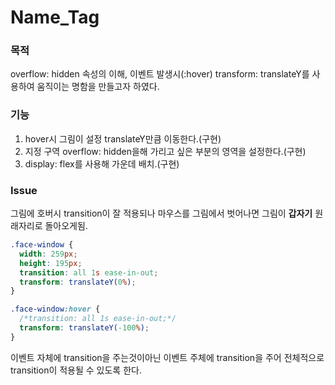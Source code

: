 # Name_Tag  

### 목적  

overflow: hidden 속성의 이해, 이벤트 발생시(:hover) transform: translateY를 사용하여 움직이는 명함을 만들고자 하였다.  

### 기능  

1. hover시 그림이 설정 translateY만큼 이동한다.(구현)  
2. 지정 구역 overflow: hidden을해 가리고 싶은 부분의 영역을 설정한다.(구현)  
3. display: flex를 사용해 가운데 배치.(구현)  

### Issue  

그림에 호버시 transition이 잘 적용되나 마우스를 그림에서 벗어나면 그림이 **갑자기** 원래자리로 돌아오게됨.  

```css
.face-window {
  width: 259px;
  height: 195px;
  transition: all 1s ease-in-out;
  transform: translateY(0%);
}

.face-window:hover {
  /*transition: all 1s ease-in-out;*/
  transform: translateY(-100%);
}
```

이벤트 자체에 transition을 주는것이아닌 이벤트 주체에 transition을 주어 전체적으로 transition이 적용될 수 있도록 한다.
